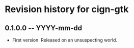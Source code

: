 # Revision history for cign-gtk

## 0.1.0.0 -- YYYY-mm-dd

* First version. Released on an unsuspecting world.
